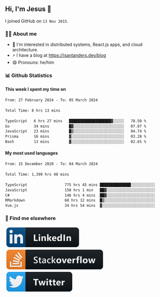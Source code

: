 ## Hi, I'm Jesus 👋

I joined GitHub on `13 Nov 2015`.

<!-- Talking about you -->

### 👨‍💻 About me

- 👦 I'm interested in distributed systems, React.js apps, and cloud architecture.
- ⚡️ I have a blog at <https://jsantanders.dev/blog>
- 😄 Pronouns: he/him

### 📊 Github Statistics

#### This week I spent my time on

<!--START_SECTION:weekly-->

```txt
From: 27 February 2024 - To: 05 March 2024

Total Time: 8 hrs 13 mins

TypeScript   6 hrs 27 mins   ███████████████████▓░░░░░   78.50 %
Go           34 mins         █▓░░░░░░░░░░░░░░░░░░░░░░░   07.07 %
JavaScript   23 mins         █▒░░░░░░░░░░░░░░░░░░░░░░░   04.74 %
Prisma       16 mins         ▓░░░░░░░░░░░░░░░░░░░░░░░░   03.28 %
Bash         13 mins         ▓░░░░░░░░░░░░░░░░░░░░░░░░   02.65 %
```

<!--END_SECTION:weekly-->

#### My most used languages

<!--START_SECTION:alltime-->

```txt
From: 15 December 2020 - To: 04 March 2024

Total Time: 1,399 hrs 48 mins

TypeScript                 775 hrs 45 mins ██████████████░░░░░░░░░░░   55.42 %
JavaScript                 158 hrs 1 min   ██▓░░░░░░░░░░░░░░░░░░░░░░   11.29 %
C#                         146 hrs 4 mins  ██▓░░░░░░░░░░░░░░░░░░░░░░   10.43 %
RMarkdown                  68 hrs 12 mins  █▒░░░░░░░░░░░░░░░░░░░░░░░   04.87 %
Vue.js                     34 hrs 54 mins  ▓░░░░░░░░░░░░░░░░░░░░░░░░   02.49 %
```

<!--END_SECTION:alltime-->

### 📢 Find me elsewhere

<p>
  <a target="_blank" href="https://linkedin.com/in/jsantanders">
    <img src="https://github.com/jsantanders/jsantanders/blob/master/img/linkedin.svg" alt="LinkedIn" style="vertical-align:top; margin:4px">
  </a>
  
  <a target="_blank" href="https://stackoverflow.com/users/7318331/jesus-santander">
    <img src="https://github.com/jsantanders/jsantanders/blob/master/img/stackoverflow.svg" alt="StackOverflow" style="vertical-align:top; margin:4px">
  </a>
  
  <a target="_blank" href="http://twitter.com/jsantanders">
    <img src="https://github.com/jsantanders/jsantanders/blob/master/img/twitter.svg" alt="Twitter" style="vertical-align:top; margin:4px">
  </a>
</p>
